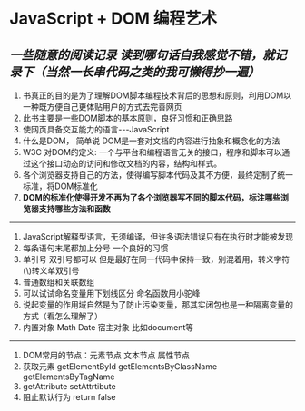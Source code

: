 # JavaScript + DOM 编程艺术
*一些随意的阅读记录 读到哪句话自我感觉不错，就记录下（当然一长串代码之类的我可懒得抄一遍）*
---
1. 书真正的目的是为了理解DOM脚本编程技术背后的思想和原则，利用DOM以一种既方便自己更体贴用户的方式去完善网页
2. 此书主要是一些DOM脚本的基本原则，良好习惯和正确思路
3. 使网页具备交互能力的语言---JavaScript
4. 什么是DOM， 简单说 DOM是一套对文档的内容进行抽象和概念化的方法
5. W3C 对DOM的定义: 一个与平台和编程语言无关的接口，程序和脚本可以通过这个接口动态的访问和修改文档的内容，结构和样式。
6. 各个浏览器支持自己的方法，使得编写脚本代码及其不方便，最终定制了统一标准，将DOM标准化
7. **DOM的标准化使得开发不再为了各个浏览器写不同的脚本代码，标注哪些浏览器支持哪些方法和函数**
---
1. JavaScript解释型语言，无须编译，但许多语法错误只有在执行时才能被发现
2. 每条语句末尾都加上分号 一个良好的习惯
3. 单引号 双引号都可以 但是最好在同一代码中保持一致，别混着用，转义字符(\\)转义单双引号 
4. 普通数组和关联数组
5. 可以试试命名变量用下划线区分 命名函数用小驼峰
6. 说起变量的作用域自然是为了防止污染变量，那其实闭包也是一种隔离变量的方式（看怎么理解了）
7. 内置对象 Math Date 宿主对象 比如document等
-----
1. DOM常用的节点：元素节点 文本节点 属性节点
2. 获取元素 getElementById getElementsByClassName getElementsByTagName 
3. getAttribute setAttrtibute 
4. 阻止默认行为 return false